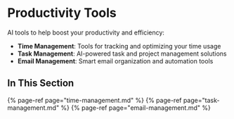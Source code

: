 # Productivity Tools

AI tools to help boost your productivity and efficiency:

- **Time Management**: Tools for tracking and optimizing your time usage
- **Task Management**: AI-powered task and project management solutions
- **Email Management**: Smart email organization and automation tools

## In This Section

{% page-ref page="time-management.md" %}
{% page-ref page="task-management.md" %}
{% page-ref page="email-management.md" %}
